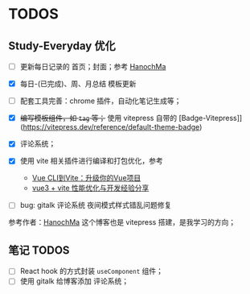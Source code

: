 # TODOS


## Study-Everyday 优化

- [ ] 更新每日记录的 首页；封面；参考 [HanochMa](https://hanochma.github.io/)
- [x] 每日-(已完成)、周、月总结 模板更新
- [ ] 配套工具完善：chrome 插件，自动化笔记生成等；
- [x] ~~编写模板组件，如 `tag` 等；~~ 使用 vitepress 自带的 [Badge-Vitepress]](https://vitepress.dev/reference/default-theme-badge)
- [x] 评论系统；
- [x] 使用 vite 相关插件进行编译和打包优化，参考
  - [Vue CLI到Vite：升级你的Vue项目](https://juejin.cn/post/7273869885326475283)
  - [vue3 + vite 性能优化与开发经验分享](https://juejin.cn/post/7273304959538872377)
- [ ] bug: gitalk 评论系统 夜间模式样式错乱问题修复



参考作者：[HanochMa](https://hanochma.github.io/) 这个博客也是 vitepress 搭建，是我学习的方向；





## 笔记 TODOS

- [ ] React hook 的方式封装 `useComponent` 组件；
- [ ] 使用 gitalk 给博客添加 评论系统；
